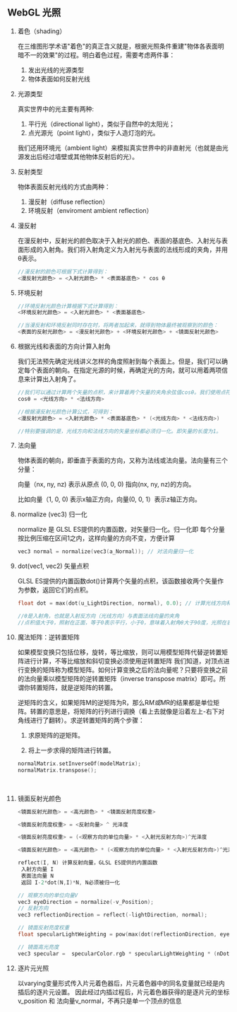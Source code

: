 ## WebGL 光照
1. 着色（shading）

   在三维图形学术语"着色"的真正含义就是，根据光照条件重建"物体各表面明暗不一的效果"的过程。明白着色过程，需要考虑两件事：

   1. 发出光线的光源类型
   2. 物体表面如何反射光线

   

2. 光源类型

   真实世界中的光主要有两种: 

   1. 平行光（directional light），类似于自然中的太阳光；
   2. 点光源光（point light），类似于人造灯泡的光。

   

   我们还用环境光（ambient light）来模拟真实世界中的非直射光（也就是由光源发出后经过墙壁或其他物体反射后的光）。

   

3. 反射类型

   物体表面反射光线的方式由两种：

   1. 漫反射（diffuse reflection）
   2. 环境反射（enviroment ambient reflection）

   

4. 漫反射

   在漫反射中，反射光的颜色取决于入射光的颜色、表面的基底色、入射光与表面形成的入射角。我们将入射角定义为入射光与表面的法线形成的夹角，并用θ表示。

    ```c
   //漫反射的颜色可根据下式计算得到：
   <漫反射光颜色> = <入射光颜色> * <表面基底色> * cos θ
    ```

   

5. 环境反射

    ```c
    //环境反射光颜色计算根据下式计算得到：
    <环境反射光颜色> = <入射光颜色> * <表面基底色>
    
    //当漫反射和环境反射同时存在时，将两者加起来，就得到物体最终被观察到的颜色：
    <表面的反射光颜色> = <漫反射光颜色> + <环境反射光颜色> + <镜面反射光颜色>
    ```

    

6. 根据光线和表面的方向计算入射角

   我们无法预先确定光线讲义怎样的角度照射到每个表面上。但是，我们可以确定每个表面的朝向。在指定光源的时候，再确定光的方向，就可以用着两项信息来计算出入射角了。

    ```c
   //我们可以通过计算两个矢量的点积，来计算着两个矢量的夹角余弦值cosθ。我们使用点符号（.）来表示点积运算。这样就可以通过下式计算出来：
    cosθ = <光线方向> * <法线方向>
   
   //根据漫反射光颜色计算公式，可得到：
    <漫反射光颜色> = <入射光颜色> * <表面基底色> * (<光线方向> * <法线方向>)
   
   //特别要强调的是，光线方向和法线方向的矢量坐标都必须归一化。即矢量的长度为1。
    ```

   

7. 法向量

   物体表面的朝向，即垂直于表面的方向，又称为法线或法向量。法向量有三个分量：

   向量（nx, ny, nz) 表示从原点 (0, 0, 0) 指向(nx, ny, nz)的方向。

   比如向量（1, 0, 0) 表示x轴正方向，向量(0, 0, 1）表示z轴正方向。   

    

8. normalize (vec3)  归一化

   normalize 是 GLSL ES提供的内置函数，对矢量归一化。归一化即 每个分量按比例压缩在区间1之内，这样向量的方向不变，方便计算

    ```c
   vec3 normal = normalize(vec3(a_Normal)); // 对法向量归一化
    ```

   

9. dot(vec1, vec2) 矢量点积

   GLSL ES提供的内置函数dot()计算两个矢量的点积，该函数接收两个矢量作为参数，返回它们的点积。

    ```c
    float dot = max(dot(u_LightDirection, normal), 0.0); // 计算光线方向和法向量点积
   
    //θ是入射角，也就是入射反方向（光线方向）与表面法线向量的夹角
    //点积值大于0，照射在正面，等于0表示平行，小于0，意味着入射角θ大于90度，光照在表面的背面，这时将点积设置为0.0，取消背面的光照。
    ```



10. 魔法矩阵：逆转置矩阵

    如果模型变换只包括位移，旋转，等比缩放，则可以用模型矩阵代替逆转置矩阵进行计算，不等比缩放和斜切变换必须使用逆转置矩阵
    我们知道，对顶点进行变换的矩阵称为模型矩阵。如何计算变换之后的法向量呢？只要将变换之前的法向量乘以模型矩阵的逆转置矩阵（inverse transpose matrix）即可。所谓你转置矩阵，就是逆矩阵的转置。

    逆矩阵的含义，如果矩阵M的逆矩阵为R，那么R*M或M*R的结果都是单位矩阵。转置的意思是，将矩阵的行列进行调换（看上去就像是沿着左上-右下对角线进行了翻转）。求逆转置矩阵的两个步骤：

    1. 求原矩阵的逆矩阵。

    2. 将上一步求得的矩阵进行转置。

    ```c
    normalMatrix.setInverseOf(modelMatrix);
    normalMatrix.transpose();
    ```

​       

11. 镜面反射光颜色

    ```c
    <镜面反射光颜色> = <高光颜色> * <镜面反射亮度权重> 
    
    <镜面反射亮度权重> = <反射向量> ^ 光泽度
    
    <镜面反射亮度权重> = (<观察方向的单位向量> * <入射光反射方向>)^光泽度
    
    <镜面反射光颜色> = <高光颜色> * (<观察方向的单位向量> * <入射光反射方向>)^光泽度
    
    reflect(I, N) 计算反射向量，GLSL ES提供的内置函数 
     入射方向量 I
     表面法向量 N
     返回 I-2*dot(N,I)*N, N必须被归一化
    
    // 观察方向的单位向量V
    vec3 eyeDirection = normalize(-v_Position);
    // 反射方向
    vec3 reflectionDirection = reflect(-lightDirection, normal);
    
    // 镜面反射亮度权重
    float specularLightWeighting = pow(max(dot(reflectionDirection, eyeDirection), 0.0), materialShininess);
    
    // 镜面高光亮度
    vec3 specular =  specularColor.rgb * specularLightWeighting * (nDotL<=0.0?0.0:1.0);
    ```



12. 逐片元光照

    以varying变量形式传入片元着色器后，片元着色器中的同名变量就已经是内插后的逐片元设置。
    因此经过内插过程后，片元着色器获得的是逐片元的坐标 v_position 和 法向量v_normal，不再只是单一个顶点的信息